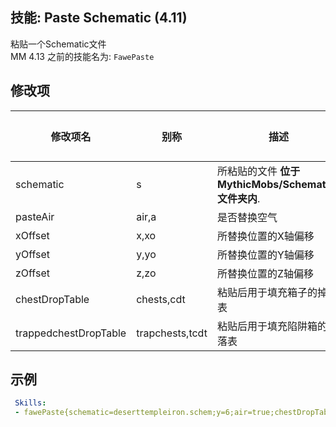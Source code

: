技能: Paste Schematic (4.11)
--------------------------

粘贴一个Schematic文件  
MM 4.13 之前的技能名为: `FawePaste`

修改项
----------

| 修改项名 | 别称    | 描述                                                                                                    | 默认值 |
|-----------|------------|----------------------------------------------------------------------------------------------------------------|---------------|
| schematic |  s       | 所粘贴的文件 **位于MythicMobs/Schematics文件夹内**. | 1             |
| pasteAir | air,a       | 是否替换空气 | true             |
| xOffset | x,xo      | 所替换位置的X轴偏移   | 0             |
| yOffset | y,yo      | 所替换位置的Y轴偏移   | 0             |
| zOffset | z,zo      | 所替换位置的Z轴偏移   | 0             |
| chestDropTable | chests,cdt      | 粘贴后用于填充箱子的掉落表   | ""             |
| trappedchestDropTable | trapchests,tcdt      | 粘贴后用于填充陷阱箱的掉落表   | ""             |

示例
--------

```yaml
 Skills:
 - fawePaste{schematic=deserttempleiron.schem;y=6;air=true;chestDropTable=IronDropTable} @origin
```